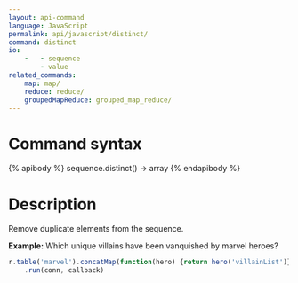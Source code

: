 ```yaml
---
layout: api-command
language: JavaScript
permalink: api/javascript/distinct/
command: distinct
io:
    -   - sequence
        - value
related_commands:
    map: map/
    reduce: reduce/
    groupedMapReduce: grouped_map_reduce/
---
```


# Command syntax #

{% apibody %}
sequence.distinct() &rarr; array
{% endapibody %}

# Description #

Remove duplicate elements from the sequence.

__Example:__ Which unique villains have been vanquished by marvel heroes?

```js
r.table('marvel').concatMap(function(hero) {return hero('villainList')}).distinct()
    .run(conn, callback)
```
